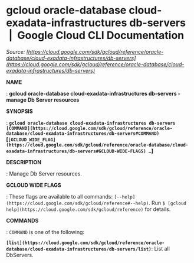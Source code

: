 # gcloud oracle-database cloud-exadata-infrastructures db-servers  |  Google Cloud CLI Documentation

*Source: [https://cloud.google.com/sdk/gcloud/reference/oracle-database/cloud-exadata-infrastructures/db-servers](https://cloud.google.com/sdk/gcloud/reference/oracle-database/cloud-exadata-infrastructures/db-servers)*

**NAME**

: **gcloud oracle-database cloud-exadata-infrastructures db-servers - manage Db Server resources**

**SYNOPSIS**

: **`gcloud oracle-database cloud-exadata-infrastructures db-servers` `[COMMAND](https://cloud.google.com/sdk/gcloud/reference/oracle-database/cloud-exadata-infrastructures/db-servers#COMMAND)` [`[GCLOUD_WIDE_FLAG](https://cloud.google.com/sdk/gcloud/reference/oracle-database/cloud-exadata-infrastructures/db-servers#GCLOUD-WIDE-FLAGS) …`]**

**DESCRIPTION**

: Manage Db Server resources.

**GCLOUD WIDE FLAGS**

: These flags are available to all commands: `[--help](https://cloud.google.com/sdk/gcloud/reference#--help)`.
Run `$ [gcloud help](https://cloud.google.com/sdk/gcloud/reference)` for details.

**COMMANDS**

: ``COMMAND`` is one of the following:

**`[list](https://cloud.google.com/sdk/gcloud/reference/oracle-database/cloud-exadata-infrastructures/db-servers/list)`**:
List all DbServers.